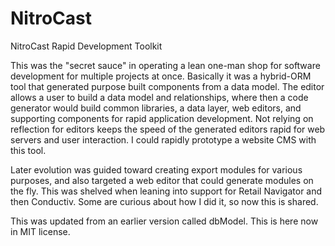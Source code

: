 # NitroCast
NitroCast Rapid Development Toolkit

This was the "secret sauce" in operating a lean one-man shop for software development for multiple projects at once. Basically it was a hybrid-ORM tool that generated purpose built components from a data model. The editor allows a user to build a data model and relationships, where then a code generator would build common libraries, a data layer, web editors, and supporting components for rapid application development. Not relying on reflection for editors keeps the speed of the generated editors rapid for web servers and user interaction. I could rapidly prototype a website CMS with this tool.

Later evolution was guided toward creating export modules for various purposes, and also targeted a web editor that could generate modules on the fly. This was shelved when leaning into support for Retail Navigator and then Conductiv. Some are curious about how I did it, so now this is shared. 

This was updated from an earlier version called dbModel. This is here now in MIT license.
